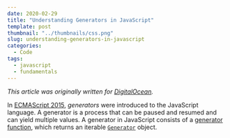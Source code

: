 ```yaml
---
date: 2020-02-29
title: "Understanding Generators in JavaScript"
template: post
thumbnail: "../thumbnails/css.png"
slug: understanding-generators-in-javascript
categories:
  - Code
tags:
  - javascript
  - fundamentals
---
```


_This article was originally written for [DigitalOcean](https://www.digitalocean.com/community/tutorials/understanding-generators-in-javascript)._

In [ECMAScript 2015](http://www.ecma-international.org/ecma-262/6.0/), _generators_ were introduced to the JavaScript language. A generator is a process that can be paused and resumed and can yield multiple values. A generator in JavaScript consists of a [generator function](https://developer.mozilla.org/en-US/docs/Web/JavaScript/Reference/Statements/function*), which returns an iterable [`Generator`](https://developer.mozilla.org/en-US/docs/Web/JavaScript/Reference/Global_Objects/Generator) object.
